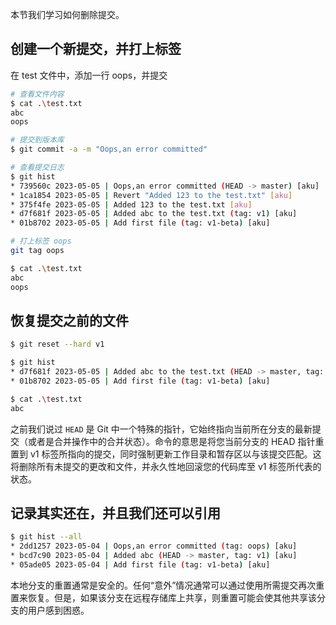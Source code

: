 本节我们学习如何删除提交。

## 创建一个新提交，并打上标签

在 test 文件中，添加一行 oops，并提交

```bash
# 查看文件内容
$ cat .\test.txt
abc
oops

# 提交到版本库
$ git commit -a -m "Oops,an error committed"

# 查看提交日志
$ git hist
* 739560c 2023-05-05 | Oops,an error committed (HEAD -> master) [aku]
* 1ca1854 2023-05-05 | Revert "Added 123 to the test.txt" [aku]
* 375f4fe 2023-05-05 | Added 123 to the test.txt [aku]
* d7f681f 2023-05-05 | Added abc to the test.txt (tag: v1) [aku]
* 01b8702 2023-05-05 | Add first file (tag: v1-beta) [aku]

# 打上标签 oops
git tag oops

$ cat .\test.txt
abc
oops
```

## 恢复提交之前的文件
```bash
$ git reset --hard v1

$ git hist
* d7f681f 2023-05-05 | Added abc to the test.txt (HEAD -> master, tag: v1) [aku]
* 01b8702 2023-05-05 | Add first file (tag: v1-beta) [aku]

$ cat .\test.txt
abc
```
之前我们说过 `HEAD` 是 Git 中一个特殊的指针，它始终指向当前所在分支的最新提交（或者是合并操作中的合并状态）。命令的意思是将您当前分支的 HEAD 指针重置到 v1 标签所指向的提交，同时强制更新工作目录和暂存区以与该提交匹配。这将删除所有未提交的更改和文件，并永久性地回滚您的代码库至 v1 标签所代表的状态。

## 记录其实还在，并且我们还可以引用
```bash
$ git hist --all
* 2dd1257 2023-05-04 | Oops,an error committed (tag: oops) [aku]
* bcd7c90 2023-05-04 | Added abc (HEAD -> master, tag: v1) [aku]
* 05ade05 2023-05-04 | Add first file (tag: v1-beta) [aku]
```

本地分支的重置通常是安全的。任何“意外”情况通常可以通过使用所需提交再次重置来恢复。但是，如果该分支在远程存储库上共享，则重置可能会使其他共享该分支的用户感到困惑。

